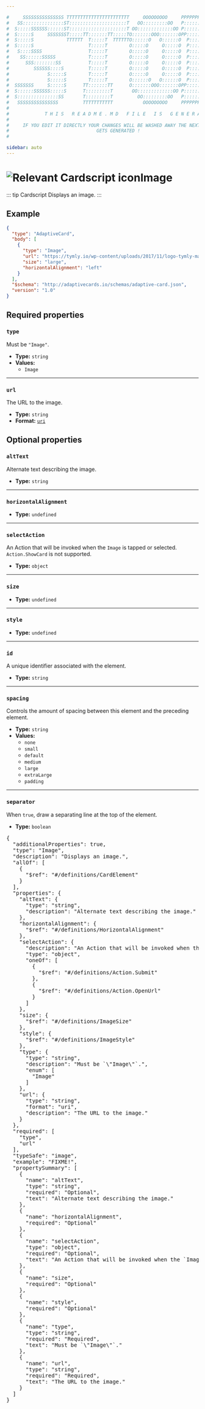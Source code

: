 ```yaml
---

#     SSSSSSSSSSSSSSS TTTTTTTTTTTTTTTTTTTTTTT     OOOOOOOOO     PPPPPPPPPPPPPPPPP    !!!  
#   SS:::::::::::::::ST:::::::::::::::::::::T   OO:::::::::OO   P::::::::::::::::P  !!:!! 
#  S:::::SSSSSS::::::ST:::::::::::::::::::::T OO:::::::::::::OO P::::::PPPPPP:::::P !:::! 
#  S:::::S     SSSSSSST:::::TT:::::::TT:::::TO:::::::OOO:::::::OPP:::::P     P:::::P!:::! 
#  S:::::S            TTTTTT  T:::::T  TTTTTTO::::::O   O::::::O  P::::P     P:::::P!:::! 
#  S:::::S                    T:::::T        O:::::O     O:::::O  P::::P     P:::::P!:::! 
#   S::::SSSS                 T:::::T        O:::::O     O:::::O  P::::PPPPPP:::::P !:::! 
#    SS::::::SSSSS            T:::::T        O:::::O     O:::::O  P:::::::::::::PP  !:::! 
#      SSS::::::::SS          T:::::T        O:::::O     O:::::O  P::::PPPPPPPPP    !:::! 
#         SSSSSS::::S         T:::::T        O:::::O     O:::::O  P::::P            !:::! 
#              S:::::S        T:::::T        O:::::O     O:::::O  P::::P            !!:!! 
#              S:::::S        T:::::T        O::::::O   O::::::O  P::::P             !!!   
#  SSSSSSS     S:::::S      TT:::::::TT      O:::::::OOO:::::::OPP::::::PP                 
#  S::::::SSSSSS:::::S      T:::::::::T       OO:::::::::::::OO P::::::::P           !!!  
#  S:::::::::::::::SS       T:::::::::T         OO:::::::::OO   P::::::::P          !!:!! 
#   SSSSSSSSSSSSSSS         TTTTTTTTTTT           OOOOOOOOO     PPPPPPPPPP           !!!  
#                                                                                          
#             T H I S   R E A D M E . M D   F I L E   I S   G E N E R A T E D !           
#                                                                                         
#     IF YOU EDIT IT DIRECTLY YOUR CHANGES WILL BE WASHED AWAY THE NEXT TIME THIS FILE  
#                                GETS GENERATED !
#                                                                                         

sidebar: auto
---
```


# <img class="header-prefix-icon" :src="$withBase('/cardscript-assets/icons/24dp/image.svg')" alt="Relevant Cardscript icon">Image

::: tip Cardscript
Displays an image.
:::

## Example

``` json
{
  "type": "AdaptiveCard",
  "body": [
    {
      "type": "Image",
      "url": "https://tymly.io/wp-content/uploads/2017/11/logo-tymly-main-colour.png",
      "size": "large",
      "horizontalAlignment": "left"
    }
  ],
  "$schema": "http://adaptivecards.io/schemas/adaptive-card.json",
  "version": "1.0"
}
```

## Required properties

### `type`

Must be `"Image"`.

* **Type:** `string`
* **Values:**
  * `Image`

----

### `url`

The URL to the image.

* **Type:** `string`
* **Format:** [`uri`](https://json-schema.org/understanding-json-schema/reference/string.html#format)

## Optional properties

### `altText`

Alternate text describing the image.

* **Type:** `string`

----

### `horizontalAlignment`

* **Type:** `undefined`

----

### `selectAction`

An Action that will be invoked when the `Image` is tapped or selected. `Action.ShowCard` is not supported.

* **Type:** `object`

----

### `size`

* **Type:** `undefined`

----

### `style`

* **Type:** `undefined`

----

### `id`

A unique identifier associated with the element.

* **Type:** `string`

----

### `spacing`

Controls the amount of spacing between this element and the preceding element.

* **Type:** `string`
* **Values:**
  * `none`
  * `small`
  * `default`
  * `medium`
  * `large`
  * `extraLarge`
  * `padding`

----

### `separator`

When `true`, draw a separating line at the top of the element.

* **Type:** `boolean`



<pre>
{
  "additionalProperties": true,
  "type": "Image",
  "description": "Displays an image.",
  "allOf": [
    {
      "$ref": "#/definitions/CardElement"
    }
  ],
  "properties": {
    "altText": {
      "type": "string",
      "description": "Alternate text describing the image."
    },
    "horizontalAlignment": {
      "$ref": "#/definitions/HorizontalAlignment"
    },
    "selectAction": {
      "description": "An Action that will be invoked when the `Image` is tapped or selected. `Action.ShowCard` is not supported.",
      "type": "object",
      "oneOf": [
        {
          "$ref": "#/definitions/Action.Submit"
        },
        {
          "$ref": "#/definitions/Action.OpenUrl"
        }
      ]
    },
    "size": {
      "$ref": "#/definitions/ImageSize"
    },
    "style": {
      "$ref": "#/definitions/ImageStyle"
    },
    "type": {
      "type": "string",
      "description": "Must be `\"Image\"`.",
      "enum": [
        "Image"
      ]
    },
    "url": {
      "type": "string",
      "format": "uri",
      "description": "The URL to the image."
    }
  },
  "required": [
    "type",
    "url"
  ],
  "typeSafe": "image",
  "example": "FIXME!",
  "propertySummary": [
    {
      "name": "altText",
      "type": "string",
      "required": "Optional",
      "text": "Alternate text describing the image."
    },
    {
      "name": "horizontalAlignment",
      "required": "Optional"
    },
    {
      "name": "selectAction",
      "type": "object",
      "required": "Optional",
      "text": "An Action that will be invoked when the `Image` is tapped or selected. `Action.ShowCard` is not supported."
    },
    {
      "name": "size",
      "required": "Optional"
    },
    {
      "name": "style",
      "required": "Optional"
    },
    {
      "name": "type",
      "type": "string",
      "required": "Required",
      "text": "Must be `\"Image\"`."
    },
    {
      "name": "url",
      "type": "string",
      "required": "Required",
      "text": "The URL to the image."
    }
  ]
}
</pre>

